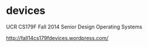 devices
=======
 UCR CS179F Fall 2014
 Senior Design Operating Systems


http://fall14cs179fdevices.wordpress.com/
